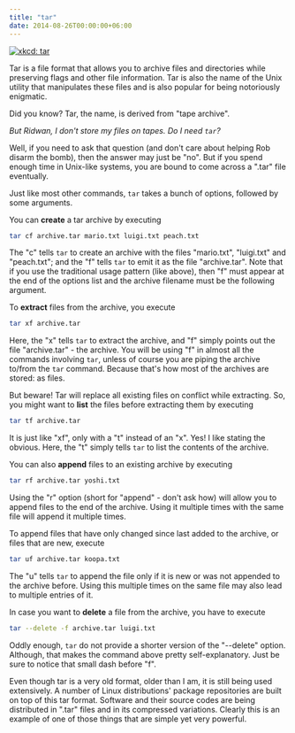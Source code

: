 ```yaml
---
title: "tar"
date: 2014-08-26T00:00:00+06:00
---
```


[![xkcd: tar](//imgs.xkcd.com/comics/tar.png)](http://xkcd.com/1168/)

Tar is a file format that allows you to archive files and directories while preserving flags and other file information. Tar is also the name of the Unix utility that manipulates these files and is also popular for being notoriously enigmatic.

Did you know? Tar, the name, is derived from "tape archive".

*But Ridwan, I don't store my files on tapes. Do I need `tar`?*

Well, if you need to ask that question (and don't care about helping Rob disarm the bomb), then the answer may just be "no". But if you spend enough time in Unix-like systems, you are bound to come across a ".tar" file eventually.

Just like most other commands, `tar` takes a bunch of options, followed by some arguments.

You can **create** a tar archive by executing

``` sh {linenos=false}
tar cf archive.tar mario.txt luigi.txt peach.txt
```

The "c" tells `tar` to create an archive with the files "mario.txt", "luigi.txt" and "peach.txt"; and the "f" tells `tar` to emit it as the file "archive.tar". Note that if you use the traditional usage pattern (like above), then "f" must appear at the end of the options list and the archive filename must be the following argument.

To **extract** files from the archive, you execute 

``` sh {linenos=false}
tar xf archive.tar
```

Here, the "x" tells `tar` to extract the archive, and "f" simply points out the file "archive.tar" - the archive. You will be using "f" in almost all the commands involving `tar`, unless of course you are piping the archive to/from the `tar` command. Because that's how most of the archives are stored: as files.

But beware! Tar will replace all existing files on conflict while extracting. So, you might want to **list** the files before extracting them by executing

``` sh {linenos=false}
tar tf archive.tar
```

It is just like "xf", only with a "t" instead of an "x". Yes! I like stating the obvious. Here, the "t" simply tells `tar` to list the contents of the archive.

You can also **append** files to an existing archive by executing

``` sh {linenos=false}
tar rf archive.tar yoshi.txt
```

Using the "r" option (short for "append" - don't ask how) will allow you to append files to the end of the archive. Using it multiple times with the same file will append it multiple times.

To append files that have only changed since last added to the archive, or files that are new, execute

``` sh {linenos=false}
tar uf archive.tar koopa.txt
```

The "u" tells `tar` to append the file only if it is new or was not appended to the archive before. Using this multiple times on the same file may also lead to multiple entries of it.

In case you want to **delete** a file from the archive, you have to execute

``` sh {linenos=false}
tar --delete -f archive.tar luigi.txt
```

Oddly enough, `tar` do not provide a shorter version of the "--delete" option. Although, that makes the command above pretty self-explanatory. Just be sure to notice that small dash before "f".

Even though tar is a very old format, older than I am, it is still being used extensively. A number of Linux distributions' package repositories are built on top of this tar format. Software and their source codes are being distributed in ".tar" files and in its compressed variations. Clearly this is an example of one of those things that are simple yet very powerful.